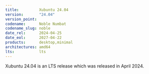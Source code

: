 ```yaml
---
title:         Xubuntu 24.04
version:       "24.04"
version_point:
codename:      Noble Numbat
codename_slug: noble
date_rel:      2024-04-25
date_eol:      2027-04-22
products:      desktop,minimal
architectures: amd64
lts:           lts
---
```


Xubuntu 24.04 is an LTS release which was released in April 2024.
